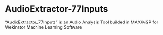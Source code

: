 # AudioExtractor-77Inputs
“AudioExtractor_77Inputs” is an Audio Analysis Tool builded in MAX/MSP for Wekinator Machine Learning Software
